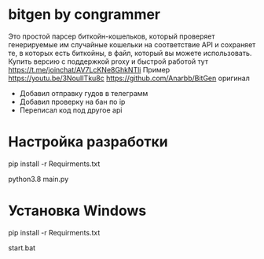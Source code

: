 # bitgen by congrammer
Это простой парсер биткойн-кошельков, который проверяет генерируемые им случайные кошельки на соответствие API и сохраняет те, в которых есть биткойны, в файл, который вы можете использовать.
Купить версию с поддержкой proxy и быстрой работой тут https://t.me/joinchat/AV7LcKNe8GhkNTli
Пример https://youtu.be/3NouIITku8c
https://github.com/Anarbb/BitGen оригинал

- Добавил отправку гудов в телеграмм 
- Добавил проверку на бан по ip 
- Переписал код под другое api

# Настройка разработки
pip install -r Requirments.txt

python3.8 main.py

# Установка Windows
pip install -r Requirments.txt

start.bat
